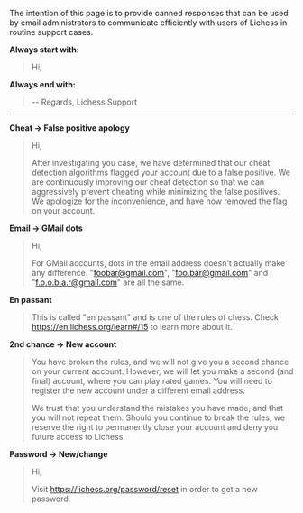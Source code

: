 The intention of this page is to provide canned responses that can be used by email administrators to communicate efficiently with users of Lichess in routine support cases.

**Always start with:**
>Hi,
>

**Always end with:**
>
>
> -- 
> Regards, 
> Lichess Support


***


**Cheat -> False positive apology**
>Hi,
> 
>After investigating you case, we have determined that our cheat detection algorithms flagged your account due to a false positive. We are continuously improving our cheat detection so that we can aggressively prevent cheating while minimizing the false positives. We apologize for the inconvenience, and have now removed the flag on your account.

**Email -> GMail dots**
>Hi,
>
>For GMail accounts, dots in the email address doesn't actually make any difference. "foobar@gmail.com", "foo.bar@gmail.com" and "f.o.o.b.a.r@gmail.com" are all the same.

**En passant**
>This is called "en passant" and is one of the rules of chess. Check https://en.lichess.org/learn#/15 to learn more about it.

**2nd chance -> New account**

>You have broken the rules, and we will not give you a second chance on your current account. However, we will let you make a second (and final) account, where you can play rated games. You will need to register the new account under a different email address.
>
>We trust that you understand the mistakes you have made, and that you will not repeat them. Should you continue to break the rules, we reserve the right to permanently close your account and deny you future access to Lichess.

**Password -> New/change**
>Hi,
>
>Visit https://lichess.org/password/reset in order to get a new password.